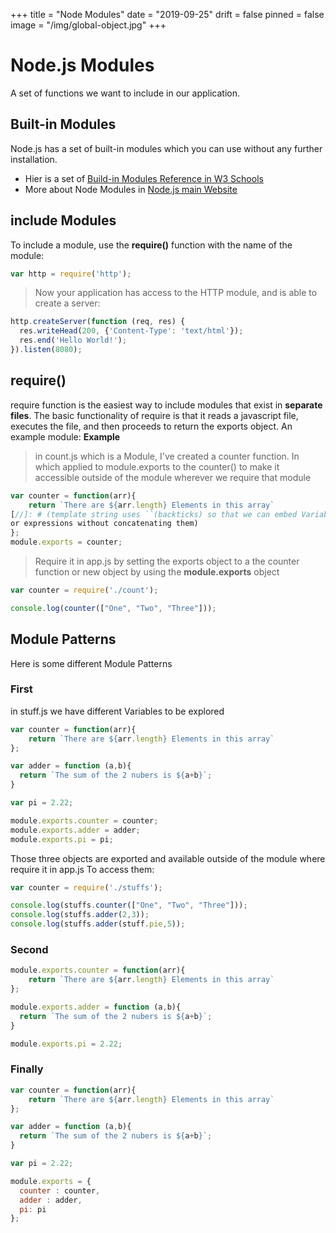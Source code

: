 +++
title = "Node Modules"
date = "2019-09-25"
drift = false
pinned = false
image = "/img/global-object.jpg"
+++
# Node.js Modules
A set of functions we want to include in our application.

## Built-in Modules
Node.js has a set of built-in modules which you can use without any further installation.
* Hier is a set of [Build-in Modules Reference in W3 Schools](https://www.w3schools.com/nodejs/ref_modules.asp)
* More about Node Modules in [Node.js main Website](https://nodejs.org/api/modules.html) 
## include Modules
To include a module, use the **require()** function with the name of the module:

```javascript
var http = require('http');
```
> Now your application has access to the HTTP module, and is able to create a server:
```javascript
http.createServer(function (req, res) {
  res.writeHead(200, {'Content-Type': 'text/html'});
  res.end('Hello World!');
}).listen(8080);
```
## require()
require function is the easiest way to include modules that exist in **separate files**. The basic functionality of require is that it reads a javascript file, executes the file, and then proceeds to return the exports object. An example module:
**Example**
> in count.js which is a Module, I've created a counter function.
In which applied to module.exports to the counter() to make it accessible outside of the module wherever we require that module
```javascript
var counter = function(arr){
    return `There are ${arr.length} Elements in this array`
[//]: # (template string uses ``(backticks) so that we can embed Variables
or expressions without concatenating them)
};
module.exports = counter; 
```
> Require it in app.js by setting the exports object to a the counter function or new object by using the **module.exports** object

```javascript
var counter = require('./count');

console.log(counter(["One", "Two", "Three"]));
```

## Module Patterns
Here is some different Module Patterns

### First
in stuff.js we have different Variables to be explored
```javascript
var counter = function(arr){
    return `There are ${arr.length} Elements in this array`
};

var adder = function (a,b){
  return `The sum of the 2 nubers is ${a+b}`;
}

var pi = 2.22;

module.exports.counter = counter; 
module.exports.adder = adder; 
module.exports.pi = pi; 
```
Those three objects are exported and available outside of the module where require it in app.js
To access them:

```javascript
var counter = require('./stuffs');

console.log(stuffs.counter(["One", "Two", "Three"]));
console.log(stuffs.adder(2,3));
console.log(stuffs.adder(stuff.pie,5));
```
### Second

```javascript
module.exports.counter = function(arr){
    return `There are ${arr.length} Elements in this array`
};

module.exports.adder = function (a,b){
  return `The sum of the 2 nubers is ${a+b}`;
}

module.exports.pi = 2.22;
```
### Finally

```javascript
var counter = function(arr){
    return `There are ${arr.length} Elements in this array`
};

var adder = function (a,b){
  return `The sum of the 2 nubers is ${a+b}`;
}

var pi = 2.22;

module.exports = {
  counter : counter,
  adder : adder,
  pi: pi
};
```
